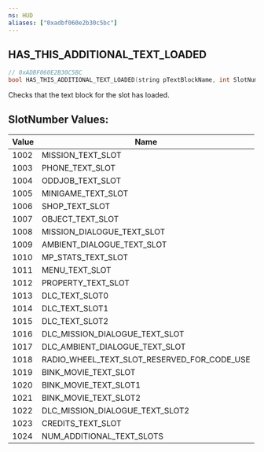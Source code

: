 ```yaml
---
ns: HUD
aliases: ["0xadbf060e2b30c5bc"]
---
```

## HAS_THIS_ADDITIONAL_TEXT_LOADED

```c
// 0xADBF060E2B30C5BC
bool HAS_THIS_ADDITIONAL_TEXT_LOADED(string pTextBlockName, int SlotNumber);
```

Checks that the text block for the slot has loaded.

## SlotNumber Values:
| Value | Name |
| --- | --- |
| 1002 | MISSION_TEXT_SLOT |
| 1003 | PHONE_TEXT_SLOT |
| 1004 | ODDJOB_TEXT_SLOT |
| 1005 | MINIGAME_TEXT_SLOT |
| 1006 | SHOP_TEXT_SLOT |
| 1007 | OBJECT_TEXT_SLOT |
| 1008 | MISSION_DIALOGUE_TEXT_SLOT |
| 1009 | AMBIENT_DIALOGUE_TEXT_SLOT |
| 1010 | MP_STATS_TEXT_SLOT |
| 1011 | MENU_TEXT_SLOT |
| 1012 | PROPERTY_TEXT_SLOT |
| 1013 | DLC_TEXT_SLOT0 |
| 1014 | DLC_TEXT_SLOT1 |
| 1015 | DLC_TEXT_SLOT2 |
| 1016 | DLC_MISSION_DIALOGUE_TEXT_SLOT |
| 1017 | DLC_AMBIENT_DIALOGUE_TEXT_SLOT |
| 1018 | RADIO_WHEEL_TEXT_SLOT_RESERVED_FOR_CODE_USE |
| 1019 | BINK_MOVIE_TEXT_SLOT |
| 1020 | BINK_MOVIE_TEXT_SLOT1 |
| 1021 | BINK_MOVIE_TEXT_SLOT2 |
| 1022 | DLC_MISSION_DIALOGUE_TEXT_SLOT2 |
| 1023 | CREDITS_TEXT_SLOT |
| 1024 | NUM_ADDITIONAL_TEXT_SLOTS |

